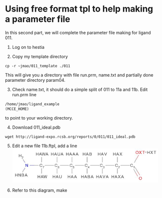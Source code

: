 # Using free format tpl to help making a parameter file

In this second part, we will complete the parameter file making for ligand 011.

1. Log on to hestia

2. Copy my template directory
  ```
  cp -r ~jmao/011_template ./011
  ```
  This will give you a directory with file run.prm, name.txt and partially done parameter directory param04.
  
3. Check name.txt, it should do a simple split of 011 to 11a and 11b. Edit run.prm line
  ```
  /home/jmao/ligand_example                                          (MCCE_HOME)
  ```
  to point to your working directory.
  
4. Download 011_ideal.pdb
```
wget http://ligand-expo.rcsb.org/reports/0/011/011_ideal.pdb
```

5. Edit a new file 11b.ftpl, add a line 
![011 7-aminoheptanoic acid diagram](https://github.com/newbooks/free-format-tpl/raw/master/tpls/Capture.JPG)

5. Refer to this diagram, make 
  

